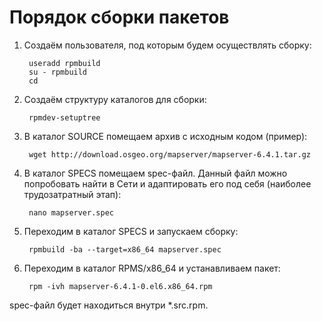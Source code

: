 Порядок сборки пакетов
======================

1. Создаём пользователя, под которым будем осуществлять сборку:

        useradd rpmbuild
        su - rpmbuild
        cd

2. Создаём структуру каталогов для сборки:

        rpmdev-setuptree

3. В каталог SOURCE помещаем архив с исходным кодом (пример):

        wget http://download.osgeo.org/mapserver/mapserver-6.4.1.tar.gz 

4. В каталог SPECS помещаем spec-файл. Данный файл можно попробовать найти
   в Сети и адаптировать его под себя (наиболее трудозатратный этап):

        nano mapserver.spec

5. Переходим в каталог SPECS и запускаем сборку:

        rpmbuild -ba --target=x86_64 mapserver.spec

6. Переходим в каталог RPMS/x86_64 и устанавливаем пакет:

        rpm -ivh mapserver-6.4.1-0.el6.x86_64.rpm
        
spec-файл будет находиться внутри *.src.rpm.
